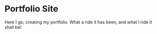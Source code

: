 # Portfolio Site

Here I go, creating my portfolio. What a ride it has been, and what I ride it shall be!

